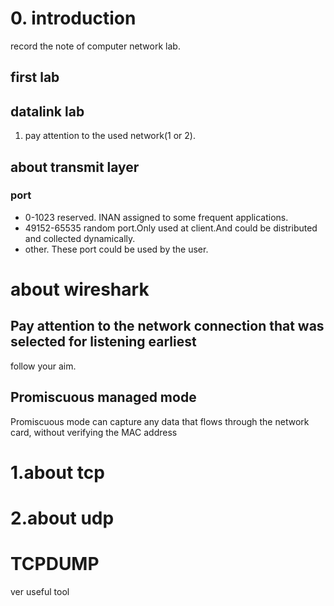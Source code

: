 # 0. introduction
record the note of computer network lab.

## first lab


## datalink lab
1. pay attention to the used network(1 or 2).

## about transmit layer
### port
-  0-1023 reserved. INAN assigned to some frequent applications.
-  49152-65535 random port.Only used at client.And could be distributed and collected dynamically.
-  other. These port could be used by the user.

# about wireshark
## Pay attention to the network connection that was selected for listening earliest
follow your aim.

## Promiscuous managed mode
Promiscuous mode can capture any data that flows through the network card, without verifying the MAC address

# 1.about tcp

# 2.about udp

# TCPDUMP
ver useful tool

